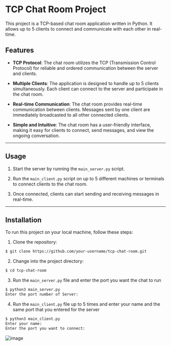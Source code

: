 # TCP Chat Room Project

This project is a TCP-based chat room application written in Python. It allows up to 5 clients to connect and communicate with each other in real-time.


## Features
- **TCP Protocol**: The chat room utilizes the TCP (Transmission Control Protocol) for reliable and ordered communication between the server and clients.

- **Multiple Clients**: The application is designed to handle up to 5 clients simultaneously. Each client can connect to the server and participate in the chat room.

- **Real-time Communication**: The chat room provides real-time communication between clients. Messages sent by one client are immediately broadcasted to all other connected clients.

- **Simple and Intuitive**: The chat room has a user-friendly interface, making it easy for clients to connect, send messages, and view the ongoing conversation.

---

## Usage
1. Start the server by running the `main_server.py` script.

2. Run the `main_client.py` script on up to 5 different machines or terminals to connect clients to the chat room.

3. Once connected, clients can start sending and receiving messages in real-time.

---

## Installation
To run this project on your local machine, follow these steps:

1. Clone the repository:

```bash
$ git clone https://github.com/your-username/tcp-chat-room.git
```
2. Change into the project directory:

```bash
$ cd tcp-chat-room
```
3. Run the `main_server.py` file and enter the port you want the chat to run
```bash
$ python3 main_server.py
Enter the port number of Server: 
```
4. Run the `main_client.py` file up to 5 times and enter your name and the same port that you entered for the server
```bash
$ python3 main_client.py
Enter your name: 
Enter the port you want to connect: 
```

![image](https://static.javatpoint.com/core/images/socket-programming.png)
